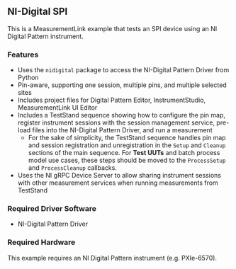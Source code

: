 ## NI-Digital SPI

This is a MeasurementLink example that tests an SPI device using an NI Digital Pattern instrument.

### Features

- Uses the `nidigital` package to access the NI-Digital Pattern Driver from Python
- Pin-aware, supporting one session, multiple pins, and multiple selected sites
- Includes project files for Digital Pattern Editor, InstrumentStudio, MeasurementLink UI Editor
- Includes a TestStand sequence showing how to configure the pin map, register
  instrument sessions with the session management service, pre-load files into the NI-Digital
  Pattern Driver, and run a measurement
  - For the sake of simplicity, the TestStand sequence handles pin map and session
  registration and unregistration in the `Setup` and `Cleanup` sections of the main
  sequence. For **Test UUTs** and batch process model use cases, these steps should
  be moved to the `ProcessSetup` and `ProcessCleanup` callbacks.
- Uses the NI gRPC Device Server to allow sharing instrument sessions with other
  measurement services when running measurements from TestStand

### Required Driver Software

- NI-Digital Pattern Driver

### Required Hardware

This example requires an NI Digital Pattern instrument (e.g. PXIe-6570).
